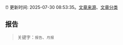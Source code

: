 :alarm_clock: 更新时间: 2025-07-30 08:53:35。[文章来源](/README.md)、[文章分类](/TAGS.md)

## 报告


> 关键字：`报告`、`月报`



